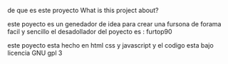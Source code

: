 de que es este proyecto 
What is this project about?

este poyecto es un genedador de idea para crear una fursona de forama facil y sencillo
el desadollador del poyecto es : furtop90 

este poyecto esta hecho en html css y javascript y el codigo esta bajo licencia GNU gpl 3
